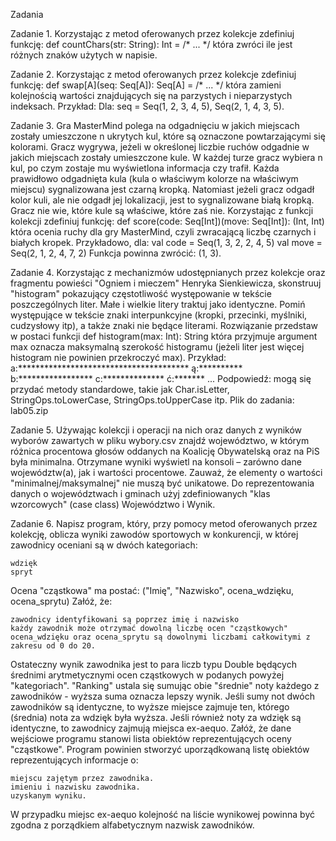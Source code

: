 Zadania

Zadanie 1. Korzystając z metod oferowanych przez kolekcje zdefiniuj funkcję:
def countChars(str: String): Int = /* ... */
która zwróci ile jest różnych znaków użytych w napisie.

Zadanie 2. Korzystając z metod oferowanych przez kolekcje zdefiniuj funkcję:
def swap[A](seq: Seq[A]): Seq[A] = /* ... */
która zamieni kolejnością wartości znajdujących się na parzystych i nieparzystych indeksach.
Przykład:
Dla: seq = Seq(1, 2, 3, 4, 5), Seq(2, 1, 4, 3, 5).

Zadanie 3. Gra MasterMind polega na odgadnięciu w jakich miejscach zostały umieszczone n ukrytych kul, które są oznaczone powtarzającymi się kolorami. Gracz wygrywa, jeżeli w określonej liczbie ruchów odgadnie w jakich miejscach zostały umieszczone kule. W każdej turze gracz wybiera n kul, po czym zostaje mu wyświetlona informacja czy trafił. Każda prawidłowo odgadnięta kula (kula o właściwym kolorze na właściwym miejscu) sygnalizowana jest czarną kropką. Natomiast jeżeli gracz odgadł kolor kuli, ale nie odgadł jej lokalizacji, jest to sygnalizowane białą kropką. Gracz nie wie, które kule są właściwe, które zaś nie.
Korzystając z funkcji kolekcji zdefiniuj funkcję:
def score(code: Seq[Int])(move: Seq[Int]): (Int, Int)
która ocenia ruchy dla gry MasterMind, czyli zwracającą liczbę czarnych i białych kropek.
Przykładowo, dla:
val code = Seq(1, 3, 2, 2, 4, 5)
val move = Seq(2, 1, 2, 4, 7, 2)
Funkcja powinna zwrócić: (1, 3).

Zadanie 4. Korzystając z mechanizmów udostępnianych przez kolekcje oraz fragmentu powieści "Ogniem i mieczem" Henryka Sienkiewicza, skonstruuj "histogram" pokazujący częstotliwość występowanie w tekście poszczególnych liter. Małe i wielkie litery traktuj jako identyczne. Pomiń występujące w tekście znaki interpunkcyjne (kropki, przecinki, myślniki, cudzysłowy itp), a także znaki nie będące literami.
Rozwiązanie przedstaw w postaci funkcji
def histogram(max: Int): String
która przyjmuje argument max oznacza maksymalną szerokość histogramu (jeżeli liter jest więcej histogram nie powinien przekroczyć max).
Przykład:
a:***************************************
ą:**********
b:*****************
c:**************
ć:*******
...
Podpowiedź: mogą się przydać metody standardowe, takie jak Char.isLetter, StringOps.toLowerCase, StringOps.toUpperCase itp.
Plik do zadania: lab05.zip

Zadanie 5. Używając kolekcji i operacji na nich oraz danych z wyników wyborów zawartych w pliku wybory.csv znajdź województwo, w którym różnica procentowa głosów oddanych na Koalicję Obywatelską oraz na PiS była minimalna. Otrzymane wyniki wyświetl na konsoli – zarówno dane województw(a), jak i wartości procentowe. Zauważ, że elementy o wartości "minimalnej/maksymalnej" nie muszą być unikatowe.
Do reprezentowania danych o województwach i gminach użyj zdefiniowanych "klas wzorcowych" (case class) Województwo i Wynik.

Zadanie 6. Napisz program, który, przy pomocy metod oferowanych przez kolekcję, oblicza wyniki zawodów sportowych w konkurencji, w której zawodnicy oceniani są w dwóch kategoriach:

    wdzięk
    spryt

Ocena "cząstkowa" ma postać:
("Imię", "Nazwisko", ocena_wdzięku, ocena_sprytu)
Załóż, że:

    zawodnicy identyfikowani są poprzez imię i nazwisko
    każdy zawodnik może otrzymać dowolną liczbę ocen "cząstkowych"
    ocena_wdzięku oraz ocena_sprytu są dowolnymi liczbami całkowitymi z zakresu od 0 do 20.

Ostateczny wynik zawodnika jest to para liczb typu Double będących średnimi arytmetycznymi ocen cząstkowych w podanych powyżej "kategoriach".
"Ranking" ustala się sumując obie "średnie" noty każdego z zawodników - wyższa suma oznacza lepszy wynik.
Jeśli sumy not dwóch zawodników są identyczne, to wyższe miejsce zajmuje ten, którego (średnia) nota za wdzięk była wyższa. Jeśli również noty za wdzięk są identyczne, to zawodnicy zajmują miejsca ex-aequo.
Załóż, że dane wejściowe programu stanowi lista obiektów reprezentujących oceny "cząstkowe". Program powinien stworzyć uporządkowaną listę obiektów reprezentujących informacje o:

    miejscu zajętym przez zawodnika.
    imieniu i nazwisku zawodnika.
    uzyskanym wyniku.

W przypadku miejsc ex-aequo kolejność na liście wynikowej powinna być zgodna z porządkiem alfabetycznym nazwisk zawodników.
